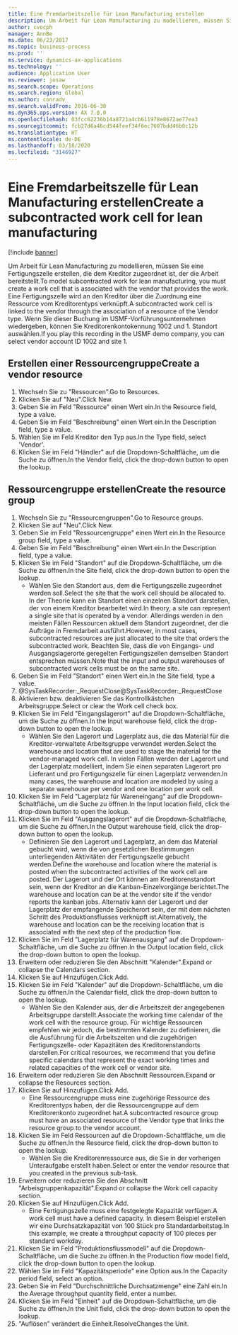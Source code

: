 ```yaml
---
title: Eine Fremdarbeitszelle für Lean Manufacturing erstellen
description: Um Arbeit für Lean Manufacturing zu modellieren, müssen Sie eine Fertigungszelle erstellen, die dem Kreditor zugeordnet ist, der die Arbeit bereitstellt.
author: cvocph
manager: AnnBe
ms.date: 06/23/2017
ms.topic: business-process
ms.prod: ''
ms.service: dynamics-ax-applications
ms.technology: ''
audience: Application User
ms.reviewer: josaw
ms.search.scope: Operations
ms.search.region: Global
ms.author: conradv
ms.search.validFrom: 2016-06-30
ms.dyn365.ops.version: AX 7.0.0
ms.openlocfilehash: 03fcc62236b14a8721a4cb611978e8672ae77ea3
ms.sourcegitcommit: fcb27d6a46cd544feef34f6ec7607bdd46b0c12b
ms.translationtype: HT
ms.contentlocale: de-DE
ms.lasthandoff: 03/18/2020
ms.locfileid: "3146927"
---
```

# <a name="create-a-subcontracted-work-cell-for-lean-manufacturing"></a><span data-ttu-id="16aec-103">Eine Fremdarbeitszelle für Lean Manufacturing erstellen</span><span class="sxs-lookup"><span data-stu-id="16aec-103">Create a subcontracted work cell for lean manufacturing</span></span>

[!include [banner](../../includes/banner.md)]

<span data-ttu-id="16aec-104">Um Arbeit für Lean Manufacturing zu modellieren, müssen Sie eine Fertigungszelle erstellen, die dem Kreditor zugeordnet ist, der die Arbeit bereitstellt.</span><span class="sxs-lookup"><span data-stu-id="16aec-104">To model subcontracted work for lean manufacturing, you must create a work cell that is associated with the vendor that provides the work.</span></span> <span data-ttu-id="16aec-105">Eine Fertigungszelle wird an den Kreditor über die Zuordnung eine Ressource vom Kreditorentyps verknüpft.</span><span class="sxs-lookup"><span data-stu-id="16aec-105">A subcontracted work cell is linked to the vendor through the association of a resource of the Vendor type.</span></span> <span data-ttu-id="16aec-106">Wenn Sie dieser Buchung im USMF-Vorführungsunternehmen wiedergeben, können Sie Kreditorenkontokennung 1002 und 1. Standort auswählen.</span><span class="sxs-lookup"><span data-stu-id="16aec-106">If you play this recording in the USMF demo company, you can select vendor account ID 1002 and site 1.</span></span>


## <a name="create-a-vendor-resource"></a><span data-ttu-id="16aec-107">Erstellen einer Ressourcengruppe</span><span class="sxs-lookup"><span data-stu-id="16aec-107">Create a vendor resource</span></span>
1. <span data-ttu-id="16aec-108">Wechseln Sie zu "Ressourcen".</span><span class="sxs-lookup"><span data-stu-id="16aec-108">Go to Resources.</span></span>
2. <span data-ttu-id="16aec-109">Klicken Sie auf "Neu".</span><span class="sxs-lookup"><span data-stu-id="16aec-109">Click New.</span></span>
3. <span data-ttu-id="16aec-110">Geben Sie im Feld "Ressource" einen Wert ein.</span><span class="sxs-lookup"><span data-stu-id="16aec-110">In the Resource field, type a value.</span></span>
4. <span data-ttu-id="16aec-111">Geben Sie im Feld "Beschreibung" einen Wert ein.</span><span class="sxs-lookup"><span data-stu-id="16aec-111">In the Description field, type a value.</span></span>
5. <span data-ttu-id="16aec-112">Wählen Sie im Feld Kreditor den Typ aus.</span><span class="sxs-lookup"><span data-stu-id="16aec-112">In the Type field, select 'Vendor'.</span></span>
6. <span data-ttu-id="16aec-113">Klicken Sie im Feld "Händler" auf die Dropdown-Schaltfläche, um die Suche zu öffnen.</span><span class="sxs-lookup"><span data-stu-id="16aec-113">In the Vendor field, click the drop-down button to open the lookup.</span></span>

## <a name="create-the-resource-group"></a><span data-ttu-id="16aec-114">Ressourcengruppe erstellen</span><span class="sxs-lookup"><span data-stu-id="16aec-114">Create the resource group</span></span>
1. <span data-ttu-id="16aec-115">Wechseln Sie zu "Ressourcengruppen".</span><span class="sxs-lookup"><span data-stu-id="16aec-115">Go to Resource groups.</span></span>
2. <span data-ttu-id="16aec-116">Klicken Sie auf "Neu".</span><span class="sxs-lookup"><span data-stu-id="16aec-116">Click New.</span></span>
3. <span data-ttu-id="16aec-117">Geben Sie im Feld "Ressourcengruppe" einen Wert ein.</span><span class="sxs-lookup"><span data-stu-id="16aec-117">In the Resource group field, type a value.</span></span>
4. <span data-ttu-id="16aec-118">Geben Sie im Feld "Beschreibung" einen Wert ein.</span><span class="sxs-lookup"><span data-stu-id="16aec-118">In the Description field, type a value.</span></span>
5. <span data-ttu-id="16aec-119">Klicken Sie im Feld "Standort" auf die Dropdown-Schaltfläche, um die Suche zu öffnen.</span><span class="sxs-lookup"><span data-stu-id="16aec-119">In the Site field, click the drop-down button to open the lookup.</span></span>
    * <span data-ttu-id="16aec-120">Wählen Sie den Standort aus, dem die Fertigungszelle zugeordnet werden soll.</span><span class="sxs-lookup"><span data-stu-id="16aec-120">Select the site that the work cell should be allocated to.</span></span> <span data-ttu-id="16aec-121">In der Theorie kann ein Standort einen einzelnen Standort darstellen, der von einem Kreditor bearbeitet wird.</span><span class="sxs-lookup"><span data-stu-id="16aec-121">In theory, a site can represent a single site that is operated by a vendor.</span></span> <span data-ttu-id="16aec-122">Allerdings werden in den meisten Fällen Ressourcen aktuell dem Standort zugeordnet, der die Aufträge in  Fremdarbeit ausführt.</span><span class="sxs-lookup"><span data-stu-id="16aec-122">However, in most cases, subcontracted resources are just allocated to the site that orders the subcontracted work.</span></span> <span data-ttu-id="16aec-123">Beachten Sie, dass die von Eingangs- und Ausgangslagerorte geregelten Fertigungszellen demselben Standort entsprechen müssen.</span><span class="sxs-lookup"><span data-stu-id="16aec-123">Note that the input and output warehouses of subcontracted work cells must be on the same site.</span></span>  
6. <span data-ttu-id="16aec-124">Geben Sie im Feld "Standort" einen Wert ein.</span><span class="sxs-lookup"><span data-stu-id="16aec-124">In the Site field, type a value.</span></span>
7. <span data-ttu-id="16aec-125">@SysTaskRecorder:_RequestClose</span><span class="sxs-lookup"><span data-stu-id="16aec-125">@SysTaskRecorder:_RequestClose</span></span>
8. <span data-ttu-id="16aec-126">Aktivieren bzw. deaktivieren Sie das Kontrollkästchen Arbeitsgruppe.</span><span class="sxs-lookup"><span data-stu-id="16aec-126">Select or clear the Work cell check box.</span></span>
9. <span data-ttu-id="16aec-127">Klicken Sie im Feld "Eingangslagerort" auf die Dropdown-Schaltfläche, um die Suche zu öffnen.</span><span class="sxs-lookup"><span data-stu-id="16aec-127">In the Input warehouse field, click the drop-down button to open the lookup.</span></span>
    * <span data-ttu-id="16aec-128">Wählen Sie den Lagerort und Lagerplatz aus, die das Material für die Kreditor-verwaltete Arbeitsgruppe verwendet werden.</span><span class="sxs-lookup"><span data-stu-id="16aec-128">Select the warehouse and location that are used to stage the material for the vendor-managed work cell.</span></span> <span data-ttu-id="16aec-129">In vielen Fällen werden der Lagerort und der Lagerplatz modelliert, indem Sie einen separaten Lagerort pro Lieferant und pro Fertigungszelle für einen Lagerplatz verwenden.</span><span class="sxs-lookup"><span data-stu-id="16aec-129">In many cases, the warehouse and location are modeled by using a separate warehouse per vendor and one location per work cell.</span></span>  
10. <span data-ttu-id="16aec-130">Klicken Sie im Feld "Lagerplatz für Wareneingang" auf die Dropdown-Schaltfläche, um die Suche zu öffnen.</span><span class="sxs-lookup"><span data-stu-id="16aec-130">In the Input location field, click the drop-down button to open the lookup.</span></span>
11. <span data-ttu-id="16aec-131">Klicken Sie im Feld "Ausgangslagerort" auf die Dropdown-Schaltfläche, um die Suche zu öffnen.</span><span class="sxs-lookup"><span data-stu-id="16aec-131">In the Output warehouse field, click the drop-down button to open the lookup.</span></span>
    * <span data-ttu-id="16aec-132">Definieren Sie den Lagerort und Lagerplatz, an dem das Material gebucht wird, wenn die von gesetzlichen Bestimmungen unterliegenden Aktivitäten der Fertigungszelle gebucht werden.</span><span class="sxs-lookup"><span data-stu-id="16aec-132">Define the warehouse and location where the material is posted when the subcontracted activities of the work cell are posted.</span></span> <span data-ttu-id="16aec-133">Der Lagerort und der Ort können am Kreditorenstandort sein, wenn der Kreditor an die Kanban-Einzelvorgänge berichtet.</span><span class="sxs-lookup"><span data-stu-id="16aec-133">The warehouse and location can be at the vendor site if the vendor reports the kanban jobs.</span></span> <span data-ttu-id="16aec-134">Alternativ kann der Lagerort und der Lagerplatz der empfangende Speicherort sein, der mit dem nächsten Schritt des Produktionsflusses verknüpft ist.</span><span class="sxs-lookup"><span data-stu-id="16aec-134">Alternatively, the warehouse and location can be the receiving location that is associated with the next step of the production flow.</span></span>  
12. <span data-ttu-id="16aec-135">Klicken Sie im Feld "Lagerplatz für Warenausgang" auf die Dropdown-Schaltfläche, um die Suche zu öffnen.</span><span class="sxs-lookup"><span data-stu-id="16aec-135">In the Output location field, click the drop-down button to open the lookup.</span></span>
13. <span data-ttu-id="16aec-136">Erweitern oder reduzieren Sie den Abschnitt "Kalender".</span><span class="sxs-lookup"><span data-stu-id="16aec-136">Expand or collapse the Calendars section.</span></span>
14. <span data-ttu-id="16aec-137">Klicken Sie auf Hinzufügen.</span><span class="sxs-lookup"><span data-stu-id="16aec-137">Click Add.</span></span>
15. <span data-ttu-id="16aec-138">Klicken Sie im Feld "Kalender" auf die Dropdown-Schaltfläche, um die Suche zu öffnen.</span><span class="sxs-lookup"><span data-stu-id="16aec-138">In the Calendar field, click the drop-down button to open the lookup.</span></span>
    * <span data-ttu-id="16aec-139">Wählen Sie den Kalender aus, der die Arbeitszeit der angegebenen Arbeitsgruppe darstellt.</span><span class="sxs-lookup"><span data-stu-id="16aec-139">Associate the working time calendar of the work cell with the resource group.</span></span> <span data-ttu-id="16aec-140">Für wichtige Ressourcen empfehlen wir jedoch, die bestimmten Kalender zu definieren, die die Ausführung für die  Arbeitszeiten und die zugehörigen Fertigungszelle- oder Kapazitäten des Kreditorenstandorts darstellen.</span><span class="sxs-lookup"><span data-stu-id="16aec-140">For critical resources, we recommend that you define specific calendars that represent the exact working times and related capacities of the work cell or vendor site.</span></span>  
16. <span data-ttu-id="16aec-141">Erweitern oder reduzieren Sie den Abschnitt Ressourcen.</span><span class="sxs-lookup"><span data-stu-id="16aec-141">Expand or collapse the Resources section.</span></span>
17. <span data-ttu-id="16aec-142">Klicken Sie auf Hinzufügen.</span><span class="sxs-lookup"><span data-stu-id="16aec-142">Click Add.</span></span>
    * <span data-ttu-id="16aec-143">Eine Ressourcengruppe muss eine zugehörige Ressource des Kreditorentyps haben, der die Ressourcengruppe auf dem Kreditorenkonto zugeordnet hat.</span><span class="sxs-lookup"><span data-stu-id="16aec-143">A subcontracted resource group must have an associated resource of the Vendor type that links the resource group to the vendor account.</span></span>  
18. <span data-ttu-id="16aec-144">Klicken Sie im Feld Ressourcen auf die Dropdown-Schaltfläche, um die Suche zu öffnen.</span><span class="sxs-lookup"><span data-stu-id="16aec-144">In the Resource field, click the drop-down button to open the lookup.</span></span>
    * <span data-ttu-id="16aec-145">Wählen Sie die Kreditorenressource aus, die Sie in der vorherigen Unteraufgabe erstellt haben.</span><span class="sxs-lookup"><span data-stu-id="16aec-145">Select or enter the vendor resource that you created in the previous sub-task.</span></span>  
19. <span data-ttu-id="16aec-146">Erweitern oder reduzieren Sie den Abschnitt "Arbeisgruppenkapazität".</span><span class="sxs-lookup"><span data-stu-id="16aec-146">Expand or collapse the Work cell capacity section.</span></span>
20. <span data-ttu-id="16aec-147">Klicken Sie auf Hinzufügen.</span><span class="sxs-lookup"><span data-stu-id="16aec-147">Click Add.</span></span>
    * <span data-ttu-id="16aec-148">Eine Fertigungszelle muss eine festgelegte Kapazität verfügen.</span><span class="sxs-lookup"><span data-stu-id="16aec-148">A work cell must have a defined capacity.</span></span> <span data-ttu-id="16aec-149">In diesem Beispiel erstellen wir eine Durchsatzkapazität von 100 Stück pro Standardarbeitstag.</span><span class="sxs-lookup"><span data-stu-id="16aec-149">In this example, we create a throughput capacity of 100 pieces per standard workday.</span></span>  
21. <span data-ttu-id="16aec-150">Klicken Sie im Feld "Produktionsflussmodell" auf die Dropdown-Schaltfläche, um die Suche zu öffnen.</span><span class="sxs-lookup"><span data-stu-id="16aec-150">In the Production flow model field, click the drop-down button to open the lookup.</span></span>
22. <span data-ttu-id="16aec-151">Wählen Sie im Feld "Kapazitätsperiode" eine Option aus.</span><span class="sxs-lookup"><span data-stu-id="16aec-151">In the Capacity period field, select an option.</span></span>
23. <span data-ttu-id="16aec-152">Geben Sie im Feld "Durchschnittliche Durchsatzmenge" eine Zahl ein.</span><span class="sxs-lookup"><span data-stu-id="16aec-152">In the Average throughput quantity field, enter a number.</span></span>
24. <span data-ttu-id="16aec-153">Klicken Sie im Feld "Einheit" auf die Dropdown-Schaltfläche, um die Suche zu öffnen.</span><span class="sxs-lookup"><span data-stu-id="16aec-153">In the Unit field, click the drop-down button to open the lookup.</span></span>
25. <span data-ttu-id="16aec-154">"Auflösen" verändert die Einheit.</span><span class="sxs-lookup"><span data-stu-id="16aec-154">ResolveChanges the Unit.</span></span>

